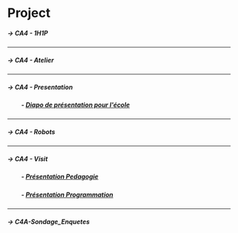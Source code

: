 # Project

##### →     CA4 - 1H1P
---
##### →     CA4 - Atelier
---
##### →     CA4 - Presentation
##### &emsp;&emsp;       - [Diapo de présentation pour l'école](https://github.com/Code42All/Projects/blob/master/C4A-Presentation/C4A_presentation_ecole.pdf)

---
##### →     CA4 - Robots
---
##### →     CA4 - Visit
##### &emsp;&emsp;       - [Présentation Pedagogie](https://github.com/Code42All/Projects/tree/master/C4A-Visit/Pr%C3%A9sentation_Pedagogie)
##### &emsp;&emsp;       - [Présentation Programmation](https://github.com/Code42All/Projects/tree/master/C4A-Visit/Pr%C3%A9sentation_Programmation)
---
##### →     C4A-Sondage_Enquetes
